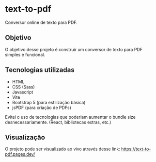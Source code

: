 # text-to-pdf
Conversor online de texto para PDF.

## Objetivo
O objetivo desse projeto é construir um conversor de texto para PDF simples e funcional. 

## Tecnologias utilizadas
- HTML
- CSS (Sass)
- Javascript
- Vite
- Bootstrap 5 (para estilização básica)
- jsPDF (para criação de PDFs)

Evitei o uso de tecnologias que poderiam aumentar o bundle size desnecessariamente. (React, bibliotecas extras, etc.)

## Visualização

O projeto pode ser visualizado ao vivo através desse link:
https://text-to-pdf.pages.dev/
